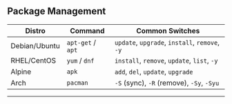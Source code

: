 ## Package Management

| Distro        | Command           | Common Switches                                |
| ------------- | ----------------- | ---------------------------------------------- |
| Debian/Ubuntu | `apt-get` / `apt` | `update`, `upgrade`, `install`, `remove`, `-y` |
| RHEL/CentOS   | `yum` / `dnf`     | `install`, `remove`, `update`, `list`, `-y`    |
| Alpine        | `apk`             | `add`, `del`, `update`, `upgrade`              |
| Arch          | `pacman`          | `-S` (sync), `-R` (remove), `-Sy`, `-Syu`      |

---

